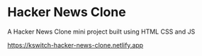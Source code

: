 # Hacker News Clone

A Hacker News Clone mini project built using HTML CSS and JS

https://kswitch-hacker-news-clone.netlify.app
